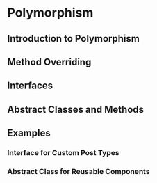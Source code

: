 # Polymorphism

## Introduction to Polymorphism

## Method Overriding

## Interfaces

## Abstract Classes and Methods

## Examples

### Interface for Custom Post Types

### Abstract Class for Reusable Components
